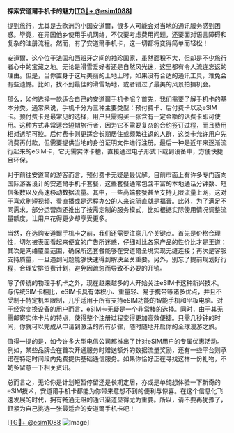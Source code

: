 **探索安道爾手机卡的魅力[[TG💪+ @esim1088](https://t.me/s/esim1088)]**

提到旅行，尤其是去欧洲的小国安道爾，很多人可能会对当地的通讯服务感到困惑。毕竟，在异国他乡使用手机网络，不仅要考虑费用问题，还要面对语言障碍和复杂的注册流程。然而，有了安道爾手机卡，这一切都将变得简单而轻松！

安道爾，这个位于法国和西班牙之间的袖珍国家，虽然面积不大，但却是不少旅行者心中的宝藏之地。无论是滑雪爱好者还是自然风光迷，这里都有令人流连忘返的理由。但是，当你置身于这片美丽的土地上时，如果没有合适的通讯工具，难免会有些遗憾。比如，找不到最佳的滑雪场地，或者错过了最美的风景拍摄机会。

那么，如何选择一款适合自己的安道爾手机卡呢？首先，我们需要了解手机卡的基本分类。通常来说，手机卡分为三种主要类型：预付费卡、后付费卡以及eSIM卡。预付费卡是最常见的选择，用户只需购买一张含有一定金额的话费卡即可使用。这种方式非常适合短期旅行者，因为它不需要复杂的合约签订过程，而且费用相对透明可控。后付费卡则更适合长期居住或频繁往返的人群，这类卡允许用户先消费再付款，但需要提供当地的身份证明文件进行注册。最后一种是近年来逐渐流行起来的eSIM卡，它无需实体卡槽，直接通过电子形式下载到设备中，方便快捷且环保。

对于前往安道爾的游客而言，预付费卡无疑是最优解。目前市面上有许多专门面向国际游客设计的安道爾手机卡套餐，这些套餐通常包含丰富的本地通话分钟数、短信条数以及高速移动数据流量。其中，一些高端套餐甚至支持无限流量上网，这对于喜欢刷短视频、看直播或是远程办公的人来说简直就是福音。此外，为了满足不同需求，部分运营商还推出了按需定制的服务模式，比如根据实际使用情况调整流量额度，让用户花得更少却享受更多。

当然，在选购安道爾手机卡之前，我们还需要注意几个关键点。首先是价格合理性，切勿被表面看起来便宜的广告所迷惑，仔细对比各家产品的性价比才是王道；其次是网络覆盖范围，确保所选套餐能够在安道爾全境实现无缝连接；再次是客服支持质量，一旦遇到问题能够快速得到解决至关重要。另外，别忘了提前规划好行程，合理安排资费计划，避免因疏忽而导致不必要的开销。

除了传统的物理手机卡之外，现在越来越多的人开始关注eSIM卡这种新兴技术。与传统SIM卡相比，eSIM卡具有体积小、重量轻、易于携带等诸多优点，并且不受制于特定机型限制，几乎适用于所有支持eSIM功能的智能手机和平板电脑。对于经常变换设备的用户而言，eSIM卡无疑是一个非常棒的选择。同时，由于其无需邮寄实体卡片的特点，使得整个注册过程变得更加高效便捷。只需几秒钟的时间，你就可以完成从申请到激活的所有步骤，随时随地开启你的全球漫游之旅。

值得一提的是，如今许多大型电信公司都推出了针对eSIM用户的专属优惠活动。例如，某些品牌会在首次开通服务时赠送额外的数据流量奖励，还有一些平台则承诺在特定时间段内免费提供基础通信服务。如果你恰好正在寻找这样一份礼物，不妨多留意一下相关资讯。

总而言之，无论你是计划短暂停留还是长期定居，亦或是单纯想体验一下新奇的eSIM技术，安道爾手机卡都能为你带来意想不到的便利与惊喜。在这个信息化飞速发展的时代，拥有畅通无阻的通讯渠道显得尤为重要。所以，请不要再犹豫了，赶紧为自己挑选一张最适合的安道爾手机卡吧！

[[TG💪+ @esim1088](https://t.me/s/esim1088) ![Image](https://i.postimg.cc/4NQfJmqS/Snipaste-2025-05-13-00-14-12.png)]